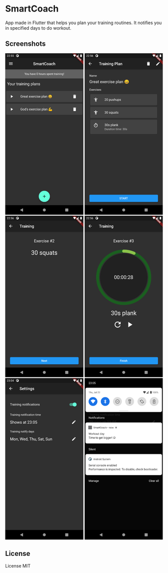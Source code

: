 # SmartCoach

App made in Flutter that helps you plan your training routines. It notifies you in specified days to do workout.

## Screenshots

<p align="center">
  <img src="screenshots/1.png" width="250px"/>
  <img src="screenshots/2.png" width="250px"/>
  <img src="screenshots/3.png" width="250px"/>
  <img src="screenshots/4.png" width="250px"/>
  <img src="screenshots/5.png" width="250px"/>
  <img src="screenshots/6.png" width="250px"/>
</p>

## License
License MIT
